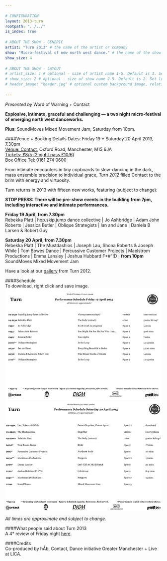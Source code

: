```yaml
---

# CONFIGURATION
layout: 2013-turn
rootpath: "../../"
is_index: true

# ABOUT THE SHOW - GENERIC
artist: "Turn 2013" # the name of the artist or company
show: "Micro-festival of new north west dance." # the name of the show
show_size: 4

# ABOUT THE SHOW - LAYOUT
# artist_size: 1 # optional - size of artist name 1-5. Default is 1. Set longer names to lower values
# show_size: 2 # optional - size of show name 2-5. Default is 2. Set longer names to lower values
# header_image: "header.jpg" # optional custom background image, relative to current page

---
```

*Presented by* Word of Warning + Contact    
        
**Explosive, intimate, graceful and challenging — a two night micro-festival of emerging north west danceworks.**
        
**Plus**: SoundMoves Mixed Movement Jam, Saturday from 10pm.    

####Venue + Booking Details
Dates: Friday 19 + Saturday 20 April 2013, 7.30pm    
[Venue: Contact](http://contactmcr.com/visit/getting-here/), Oxford Road, Manchester, M15 6JA    
[Tickets: £8/5 (2 night pass £10/6)](http://contactmcr.com/whats-on/1201-turn-2013/)    
Box Office Tel: 0161 274 0600   
      
From intimate encounters in tiny cupboards to slow-dancing in the dark, mass ensemble precision to individual grace, *Turn 2012* filled Contact to the brim with energy and virtuosity.     
        
Turn returns in 2013 with fifteen new works, featuring (subject to change):    

**STOP PRESS: There will be pre-show events in the building from 7pm, including interactive and intimate performances.**         
 
**Friday 19 April, from 7.30pm**    
Rebekka Platt | hop.skip.jump dance collective | Jo Ashbridge | Adam John Roberts | Jessica Butler | Oblique Strategists | Ian and Jane | Daniela B Larsen & Robert Guy

**Saturday 20 April, from 7.30pm**  
Rebekka Platt | The Mustdashios | Joseph Lau, Shona Roberts & Joseph While | Tom Bowes Dance | Percussive Customer Projects | Maelstrom Productions | Emma Lansley | Joshua Hubbard F\*\#\"\!D | **from 10pm** SoundMoves Mixed Movement Jam    
    
Have a look at our [gallery](/galleries/2012-turn/index.html) from Turn 2012.    

####Schedule    
To download, right click and save image.    
![Turn Schedule Friday](TurnschedFri.jpg)    
![Turn Schedule Saturday](TurnschedSat.jpg)    
  
*All times are approximate and subject to change.*   
       
####What people said about Turn 2013    
A 4* review of Friday night [here](http://www.thepublicreviews.com/turn-2013-contact-manchester/).    
    
####Credits         
Co-produced by hÅb, Contact, Dance initiative Greater Manchester + Live at LICA.
